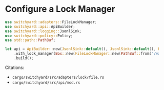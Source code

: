 # Configure a Lock Manager

```rust
use switchyard::adapters::FileLockManager;
use switchyard::api::ApiBuilder;
use switchyard::logging::JsonlSink;
use switchyard::policy::Policy;
use std::path::PathBuf;

let api = ApiBuilder::new(JsonlSink::default(), JsonlSink::default(), Policy::default())
    .with_lock_manager(Box::new(FileLockManager::new(PathBuf::from("/var/lock/switchyard.lock"))))
    .build();
```

Citations:
- `cargo/switchyard/src/adapters/lock/file.rs`
- `cargo/switchyard/src/api/mod.rs`
